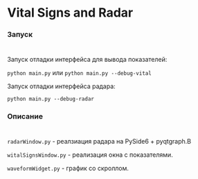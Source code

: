 # Vital Signs and Radar

### Запуск
#

Запуск отладки интерфейса для вывода показателей:

`python main.py` или `python main.py --debug-vital`

Запуск отладки интерфейса радара:

`python main.py --debug-radar`

### Описание
#
`radarWindow.py` - реалзиация радара на PySide6 + pyqtgraph.В

`witalSignsWindow.py` - реализация окна с показателями.

`waveformWidget.py` - график со скроллом.